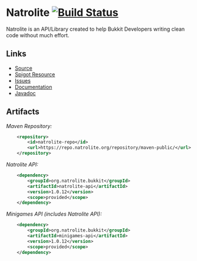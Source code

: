 Natrolite [![Build Status](https://travis-ci.org/natrolite/natrolite.svg?branch=master)](https://travis-ci.org/natrolite/natrolite)
=========

Natrolite is an API/Library created to help Bukkit Developers writing clean code without much effort.

Links
-----

- [Source](https://github.com/natrolite/natrolite/)
- [Spigot Resource](https://www.spigotmc.org/resources/natrolite.39140/)
- [Issues](https://github.com/natrolite/natrolite/issues/)
- [Documentation](https://docs.natrolite.org/)
- [Javadoc](http://jd.natrolite.org/aggregated/1.0.5/)

Artifacts
---------

_Maven Repository:_
```xml
    <repository>
        <id>natrolite-repo</id>
        <url>https://repo.natrolite.org/repository/maven-public/</url>
    </repository>
```

_Natrolite API:_
```xml
    <dependency>
        <groupId>org.natrolite.bukkit</groupId>
        <artifactId>natrolite-api</artifactId>
        <version>1.0.12</version>
        <scope>provided</scope>
    </dependency>
```

_Minigames API (includes Natrolite API):_
```xml
    <dependency>
        <groupId>org.natrolite.bukkit</groupId>
        <artifactId>minigames-api</artifactId>
        <version>1.0.12</version>
        <scope>provided</scope>
    </dependency>
```